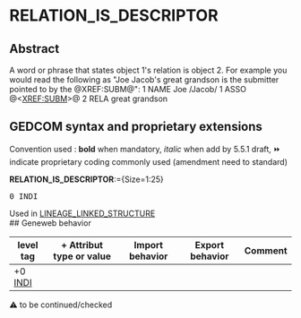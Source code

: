 ﻿# RELATION_IS_DESCRIPTOR
## Abstract
A word or phrase that states object 1's relation is object 2. For example you would read the following
as "Joe Jacob's great grandson is the submitter pointed to by the @XREF:SUBM@":
1 NAME Joe /Jacob/
1 ASSO @&lt;<a href=Ged.XREF_SUBM.md>XREF:SUBM</a>&gt;@
2 RELA great grandson


## GEDCOM syntax and proprietary extensions
Convention used : **bold** when mandatory, _italic_ when add by 5.5.1 draft, &#x23E9; indicate proprietary coding commonly used (amendment need to standard)<br />

**RELATION_IS_DESCRIPTOR**:={Size=1:25}
<pre>
0 INDI
</pre>
Used in <a href=Ged.LINEAGE_LINKED_STRUCTURE.md>LINEAGE_LINKED_STRUCTURE</a><br />## Geneweb behavior

level tag  | + Attribut type or value | Import behavior | Export behavior  | Comment 
---------- | ------------- | :---------------: | :-----------------:| -----------
+0 <a href=Ged.GLOSSARY.md#INDI>INDI</a> |  | | |

:warning: to be continued/checked

